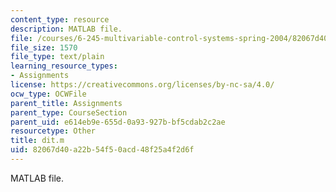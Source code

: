 ```yaml
---
content_type: resource
description: MATLAB file.
file: /courses/6-245-multivariable-control-systems-spring-2004/82067d40a22b54f50acd48f25a4f2d6f_dit.m
file_size: 1570
file_type: text/plain
learning_resource_types:
- Assignments
license: https://creativecommons.org/licenses/by-nc-sa/4.0/
ocw_type: OCWFile
parent_title: Assignments
parent_type: CourseSection
parent_uid: e614eb9e-655d-0a93-927b-bf5cdab2c2ae
resourcetype: Other
title: dit.m
uid: 82067d40-a22b-54f5-0acd-48f25a4f2d6f
---
```

MATLAB file.